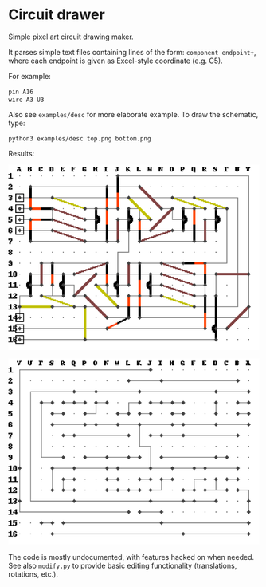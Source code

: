 # Circuit drawer
Simple pixel art circuit drawing maker.

It parses simple text files containing lines of the form: `component endpoint+`, where each
endpoint is given as Excel-style coordinate (e.g. C5).

For example:
```
pin A16
wire A3 U3
```
Also see `examples/desc` for more elaborate example. To draw the schematic, type:
```
python3 examples/desc top.png bottom.png
```
Results:

![bottom](examples/top-large.png)

![bottom](examples/bottom-large.png)

The code is mostly undocumented, with features hacked on when needed. See also `modify.py` to provide
basic editing functionality (translations, rotations, etc.).
